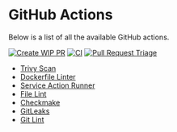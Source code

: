 # GitHub Actions


Below is a list of all the available GitHub actions.

[![Create WIP PR](https://github.com/dogmatic69/actions/workflows/Create%20WIP%20PR/badge.svg)](https://github.com/dogmatic69/actions)
[![CI](https://github.com/dogmatic69/actions/workflows/CI/badge.svg)](https://github.com/dogmatic69/actions)
[![Pull Request Triage](https://github.com/dogmatic69/actions/workflows/Pull%20Request%20Triage/badge.svg)](https://github.com/dogmatic69/actions)

- [Trivy Scan](./docker-audit-trivy.md)
- [Dockerfile Linter](./docker-lint-hadolint.md)
- [Service Action Runner](./docker-service.md)
- [File Lint](./file-lint-awesome-ci.md)
- [Checkmake](./file-lint-checkmake.md)
- [GitLeaks](./git-audit-gitleaks.md)
- [Git Lint](./git-lint-awesome-ci.md)

